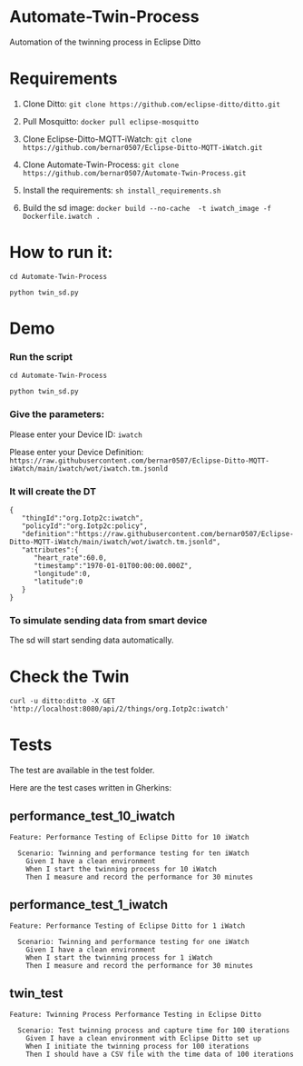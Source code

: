 # Automate-Twin-Process
Automation of the twinning process in Eclipse Ditto

# Requirements

1. Clone Ditto: ```git clone https://github.com/eclipse-ditto/ditto.git```

2. Pull Mosquitto: ```docker pull eclipse-mosquitto```

3. Clone Eclipse-Ditto-MQTT-iWatch: ```git clone https://github.com/bernar0507/Eclipse-Ditto-MQTT-iWatch.git```

4. Clone Automate-Twin-Process: ```git clone https://github.com/bernar0507/Automate-Twin-Process.git```

5. Install the requirements: ```sh install_requirements.sh```

6. Build the sd image: ```docker build --no-cache  -t iwatch_image -f Dockerfile.iwatch .```

# How to run it:

`cd Automate-Twin-Process`

`python twin_sd.py`

# Demo 

### Run the script 

`cd Automate-Twin-Process`

`python twin_sd.py`

### Give the parameters:

Please enter your Device ID: `iwatch`

Please enter your Device Definition: `https://raw.githubusercontent.com/bernar0507/Eclipse-Ditto-MQTT-iWatch/main/iwatch/wot/iwatch.tm.jsonld`

### It will create the DT

```
{
   "thingId":"org.Iotp2c:iwatch",
   "policyId":"org.Iotp2c:policy",
   "definition":"https://raw.githubusercontent.com/bernar0507/Eclipse-Ditto-MQTT-iWatch/main/iwatch/wot/iwatch.tm.jsonld",
   "attributes":{
      "heart_rate":60.0,
      "timestamp":"1970-01-01T00:00:00.000Z",
      "longitude":0,
      "latitude":0
   }
}
```

### To simulate sending data from smart device

The sd will start sending data automatically.

# Check the Twin

```curl -u ditto:ditto -X GET 'http://localhost:8080/api/2/things/org.Iotp2c:iwatch'```

# Tests
The test are available in the test folder. 

Here are the test cases written in Gherkins:

## performance_test_10_iwatch
```
Feature: Performance Testing of Eclipse Ditto for 10 iWatch

  Scenario: Twinning and performance testing for ten iWatch
    Given I have a clean environment
    When I start the twinning process for 10 iWatch
    Then I measure and record the performance for 30 minutes
```

## performance_test_1_iwatch
```
Feature: Performance Testing of Eclipse Ditto for 1 iWatch

  Scenario: Twinning and performance testing for one iWatch
    Given I have a clean environment
    When I start the twinning process for 1 iWatch
    Then I measure and record the performance for 30 minutes
```
## twin_test
```
Feature: Twinning Process Performance Testing in Eclipse Ditto

  Scenario: Test twinning process and capture time for 100 iterations
    Given I have a clean environment with Eclipse Ditto set up
    When I initiate the twinning process for 100 iterations
    Then I should have a CSV file with the time data of 100 iterations
```
